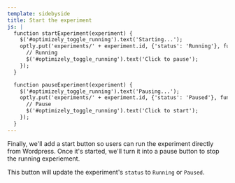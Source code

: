```yaml
---
template: sidebyside
title: Start the experiment
js: |
  function startExperiment(experiment) {
    $('#optimizely_toggle_running').text('Starting...');
    optly.put('experiments/' + experiment.id, {'status': 'Running'}, function(response) {
      // Running
      $('#optimizely_toggle_running').text('Click to pause');
    });
  }

  function pauseExperiment(experiment) {
    $('#optimizely_toggle_running').text('Pausing...');
    optly.put('experiments/' + experiment.id, {'status': 'Paused'}, function(response) {
      // Pause
      $('#optimizely_toggle_running').text('Click to start');
    });
  }
---
```


Finally, we'll add a start button so users can run the experiment directly from Wordpress. Once it's started, we'll turn it into a pause button to stop the running experiement.

This button will update the experiment's `status` to `Running` or `Paused`.
